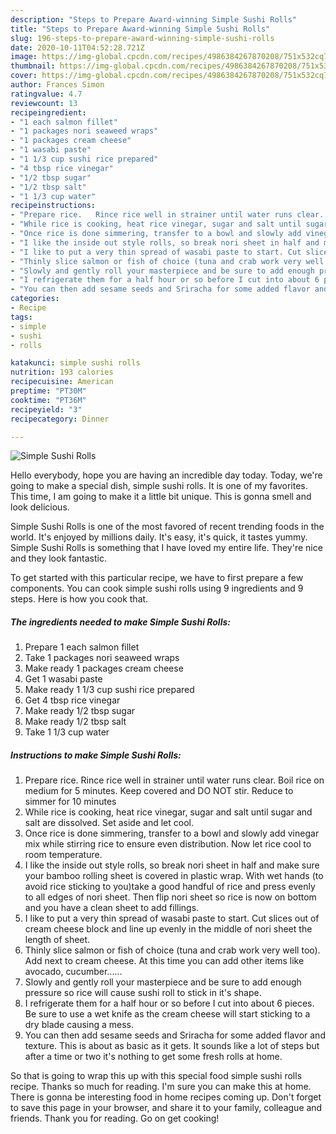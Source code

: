 ```yaml
---
description: "Steps to Prepare Award-winning Simple Sushi Rolls"
title: "Steps to Prepare Award-winning Simple Sushi Rolls"
slug: 196-steps-to-prepare-award-winning-simple-sushi-rolls
date: 2020-10-11T04:52:28.721Z
image: https://img-global.cpcdn.com/recipes/4986384267870208/751x532cq70/simple-sushi-rolls-recipe-main-photo.jpg
thumbnail: https://img-global.cpcdn.com/recipes/4986384267870208/751x532cq70/simple-sushi-rolls-recipe-main-photo.jpg
cover: https://img-global.cpcdn.com/recipes/4986384267870208/751x532cq70/simple-sushi-rolls-recipe-main-photo.jpg
author: Frances Simon
ratingvalue: 4.7
reviewcount: 13
recipeingredient:
- "1 each salmon fillet"
- "1 packages nori seaweed wraps"
- "1 packages cream cheese"
- "1 wasabi paste"
- "1 1/3 cup sushi rice prepared"
- "4 tbsp rice vinegar"
- "1/2 tbsp sugar"
- "1/2 tbsp salt"
- "1 1/3 cup water"
recipeinstructions:
- "Prepare rice.   Rince rice well in strainer until water runs clear. Boil rice on medium for 5 minutes. Keep covered and DO NOT stir. Reduce to simmer for 10 minutes"
- "While rice is cooking, heat rice vinegar, sugar and salt until sugar and salt are dissolved. Set aside and let cool."
- "Once rice is done simmering, transfer to a bowl and slowly add vinegar mix while stirring rice to ensure even distribution. Now let rice cool to room temperature."
- "I like the inside out style rolls, so break nori sheet in half and make sure your bamboo rolling sheet is covered in plastic wrap. With wet hands (to avoid rice sticking to you)take a good handful of rice and press evenly to all edges of nori sheet. Then flip nori sheet so rice is now on bottom and you have a clean sheet to add fillings."
- "I like to put a very thin spread of wasabi paste to start. Cut slices out of cream cheese block and line up evenly in the middle of nori sheet the length of sheet."
- "Thinly slice salmon or fish of choice (tuna and crab work very well too). Add next to cream cheese. At this time you can add other items like avocado, cucumber......"
- "Slowly and gently roll your masterpiece and be sure to add enough pressure so rice will cause sushi roll to stick in it&#39;s shape."
- "I refrigerate them for a half hour or so before I cut into about 6 pieces. Be sure to use a wet knife as the cream cheese will start sticking to a dry blade causing a mess."
- "You can then add sesame seeds and Sriracha for some added flavor and texture. This is about as basic as it gets. It sounds like a lot of steps but after a time or two it&#39;s nothing to get some fresh rolls at home."
categories:
- Recipe
tags:
- simple
- sushi
- rolls

katakunci: simple sushi rolls 
nutrition: 193 calories
recipecuisine: American
preptime: "PT30M"
cooktime: "PT36M"
recipeyield: "3"
recipecategory: Dinner

---
```



![Simple Sushi Rolls](https://img-global.cpcdn.com/recipes/4986384267870208/751x532cq70/simple-sushi-rolls-recipe-main-photo.jpg)

Hello everybody, hope you are having an incredible day today. Today, we're going to make a special dish, simple sushi rolls. It is one of my favorites. This time, I am going to make it a little bit unique. This is gonna smell and look delicious.

Simple Sushi Rolls is one of the most favored of recent trending foods in the world. It's enjoyed by millions daily. It's easy, it's quick, it tastes yummy. Simple Sushi Rolls is something that I have loved my entire life. They're nice and they look fantastic.




To get started with this particular recipe, we have to first prepare a few components. You can cook simple sushi rolls using 9 ingredients and 9 steps. Here is how you cook that.

<!--inarticleads1-->

##### The ingredients needed to make Simple Sushi Rolls:

1. Prepare 1 each salmon fillet
1. Take 1 packages nori seaweed wraps
1. Make ready 1 packages cream cheese
1. Get 1 wasabi paste
1. Make ready 1 1/3 cup sushi rice prepared
1. Get 4 tbsp rice vinegar
1. Make ready 1/2 tbsp sugar
1. Make ready 1/2 tbsp salt
1. Take 1 1/3 cup water




<!--inarticleads2-->

##### Instructions to make Simple Sushi Rolls:

1. Prepare rice.   Rince rice well in strainer until water runs clear. Boil rice on medium for 5 minutes. Keep covered and DO NOT stir. Reduce to simmer for 10 minutes
1. While rice is cooking, heat rice vinegar, sugar and salt until sugar and salt are dissolved. Set aside and let cool.
1. Once rice is done simmering, transfer to a bowl and slowly add vinegar mix while stirring rice to ensure even distribution. Now let rice cool to room temperature.
1. I like the inside out style rolls, so break nori sheet in half and make sure your bamboo rolling sheet is covered in plastic wrap. With wet hands (to avoid rice sticking to you)take a good handful of rice and press evenly to all edges of nori sheet. Then flip nori sheet so rice is now on bottom and you have a clean sheet to add fillings.
1. I like to put a very thin spread of wasabi paste to start. Cut slices out of cream cheese block and line up evenly in the middle of nori sheet the length of sheet.
1. Thinly slice salmon or fish of choice (tuna and crab work very well too). Add next to cream cheese. At this time you can add other items like avocado, cucumber......
1. Slowly and gently roll your masterpiece and be sure to add enough pressure so rice will cause sushi roll to stick in it&#39;s shape.
1. I refrigerate them for a half hour or so before I cut into about 6 pieces. Be sure to use a wet knife as the cream cheese will start sticking to a dry blade causing a mess.
1. You can then add sesame seeds and Sriracha for some added flavor and texture. This is about as basic as it gets. It sounds like a lot of steps but after a time or two it&#39;s nothing to get some fresh rolls at home.




So that is going to wrap this up with this special food simple sushi rolls recipe. Thanks so much for reading. I'm sure you can make this at home. There is gonna be interesting food in home recipes coming up. Don't forget to save this page in your browser, and share it to your family, colleague and friends. Thank you for reading. Go on get cooking!
